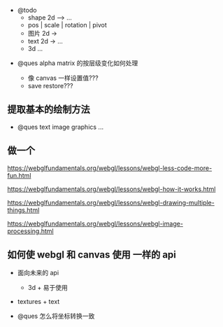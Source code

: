 -   @todo
    -   shape 2d --> ...
    -   pos | scale | rotation | pivot
    -   图片 2d ->
    -   text 2d -> ...
    -   3d ...

*   @ques alpha matrix 的按层级变化如何处理

    -   像 canvas 一样设置值???
    -   save restore???

## 提取基本的绘制方法

-   @ques text image graphics ...

## 做一个

https://webglfundamentals.org/webgl/lessons/webgl-less-code-more-fun.html

https://webglfundamentals.org/webgl/lessons/webgl-how-it-works.html

https://webglfundamentals.org/webgl/lessons/webgl-drawing-multiple-things.html

https://webglfundamentals.org/webgl/lessons/webgl-image-processing.html

## 如何使 webgl 和 canvas 使用 一样的 api

-   面向未来的 api

    -   3d + 易于使用

-   textures + text

*   @ques 怎么将坐标转换一致
